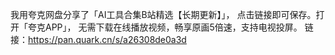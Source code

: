 我用夸克网盘分享了「AI工具合集B站精选【长期更新】」，
点击链接即可保存。打开「夸克APP」，
无需下载在线播放视频，畅享原画5倍速，支持电视投屏。
链接：https://pan.quark.cn/s/a26308de0a3d
